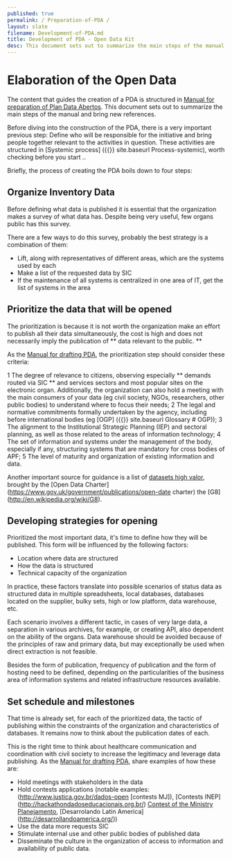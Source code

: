 ```yaml
---
published: true
permalink: / Preparation-of-PDA /
layout: slate
filename: Development-of-PDA.md
title: Development of PDA - Open Data Kit
desc: This document sets out to summarize the main steps of the manual and bring new references.
---
```


Elaboration of the Open Data
====

The content that guides the creation of a PDA is structured in
[Manual for preparation of Plan Data Abertos](http://www.planejamento.gov.br/secretarias/upload/Arquivos/governo_aberto/manual_elaboracao_plano_dados_abertos.pdf).
This document sets out to summarize the main steps of the manual and bring
new references.

Before diving into the construction of the PDA, there is a very important previous step:
Define who will be responsible for the initiative and bring people together
relevant to the activities in question. These activities are structured in
[Systemic process] ({{}} site.baseurl Process-systemic),
worth checking before you start ..

Briefly, the process of creating the PDA boils down to four steps:

## Organize Inventory Data

Before defining what data is published it is essential that the organization makes
a survey of what data has. Despite being very useful, few organs
public has this survey.

There are a few ways to do this survey, probably the best strategy is a combination of them:

* Lift, along with representatives of different areas, which are the systems used by each
* Make a list of the requested data by SIC
* If the maintenance of all systems is centralized in one area of ​​IT, get the list of systems in the area


## Prioritize the data that will be opened

The prioritization is because it is not worth the organization make an effort to publish all their data simultaneously, the cost is high and does not necessarily imply the publication of ** data relevant to the public. **

As the [Manual for drafting PDA](http://www.planejamento.gov.br/secretarias/upload/Arquivos/governo_aberto/manual_elaboracao_plano_dados_abertos.pdf), the prioritization step should consider these criteria:

1 The degree of relevance to citizens, observing especially ** demands routed via SIC ** and services sectors and most popular sites on the electronic organ. Additionally, the organization can also hold a meeting with the main consumers of your data (eg civil society, NGOs, researchers, other public bodies) to understand where to focus their needs;
2 The legal and normative commitments formally undertaken by the agency, including before international bodies (eg [OGP] ({{}} site.baseurl Glossary # OGP));
3 The alignment to the Institutional Strategic Planning (IEP) and sectoral planning, as well as those related to the areas of information technology;
4 The set of information and systems under the management of the body, especially if any, structuring systems that are mandatory for cross bodies of APF;
5 The level of maturity and organization of existing information and data.

Another important source for guidance is a list of [datasets high valor](https://www.gov.uk/government/publications/open-data-charter/g8-open-data-charter-and-technical-annex#action-2-release-of-high-value-data),
brought by the [Open Data Charter] (https://www.gov.uk/government/publications/open-date charter) the [G8] (http://en.wikipedia.org/wiki/G8).

## Developing strategies for opening

Prioritized the most important data, it's time to define how they will be published. This form will be influenced by the following factors:

* Location where data are structured
* How the data is structured
* Technical capacity of the organization

In practice, these factors translate into possible scenarios of status data as structured data in multiple spreadsheets, local databases, databases located on the supplier, bulky sets, high or low platform, data warehouse, etc.

Each scenario involves a different tactic, in cases of very large data, a separation in various archives, for example, or creating API, also dependent on the ability of the organs. Data warehouse should be avoided because of the principles of raw and primary data, but may exceptionally be used when direct extraction is not feasible.

Besides the form of publication, frequency of publication and the form of hosting need to be defined, depending on the particularities of the business area of ​​information systems and related infrastructure resources available.


## Set schedule and milestones

That time is already set, for each of the prioritized data, the tactic of publishing within the constraints of the organization and characteristics of databases. It remains now to think about the publication dates of each.

This is the right time to think about healthcare communication and coordination with civil society to
increase the legitimacy and leverage data publishing. As the [Manual for drafting
PDA]((http://www.planejamento.gov.br/secretarias/upload/Arquivos/governo_aberto/manual_elaboracao_plano_dados_abertos.pdf)), share examples of how these are:

* Hold meetings with stakeholders in the data
* Hold contests applications (notable examples: (http://www.justica.gov.br/dados-open [contests MJ]),
[Contests INEP] (http://hackathondadoseducacionais.org.br/)
[Contest of the Ministry Planejamento](http://dados.gov.br/noticia/conheca-os-vencedores-do-concurso-nacional-de-dados-abertos/),
[Desarrolando Latin America] (http://desarrollandoamerica.org/))
* Use the data more requests SIC
* Stimulate internal use and other public bodies of published data
* Disseminate the culture in the organization of access to information and availability of public data.


